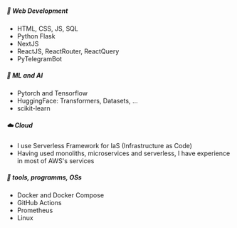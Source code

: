 ##### 🛜 Web Development
- HTML, CSS, JS, SQL
- Python Flask
- NextJS
- ReactJS, ReactRouter, ReactQuery
- PyTelegramBot
  
##### 🤖 ML and AI
- Pytorch and Tensorflow
- HuggingFace: Transformers, Datasets, ...
- scikit-learn

##### ☁️ Cloud
- I use Serverless Framework for IaS (Infrastructure as Code)
- Having used monoliths, microservices and serverless, I have experience in most of AWS's services

##### 🔧 tools, programms, OSs
- Docker and Docker Compose
- GitHub Actions
- Prometheus
- Linux

